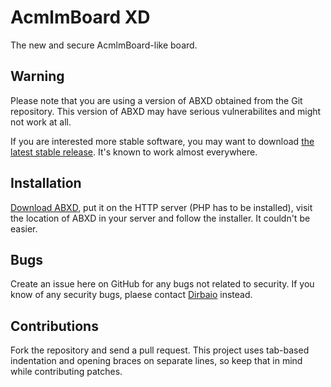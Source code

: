 # AcmlmBoard XD

The new and secure AcmlmBoard-like board.

## Warning

Please note that you are using a version of ABXD obtained from the Git
repository. This version of ABXD may have serious vulnerabilites and
might not work at all.

If you are interested more stable software, you may want to download
[the latest stable release](https://github.com/ABXD/ABXD/releases). It's known to work almost everywhere.

## Installation

[Download ABXD](https://github.com/Dirbaio/ABXD/zipball/master), put it
on the HTTP server (PHP has to be installed), visit the location of
ABXD in your server and follow the installer. It couldn't be easier.

## Bugs

Create an issue here on GitHub for any bugs not related to security. If you
know of any security bugs, plaese contact [Dirbaio](https://github.com/Dirbaio) instead.

## Contributions

Fork the repository and send a pull request. This project uses tab-based
indentation and opening braces on separate lines, so keep that in mind while
contributing patches.
